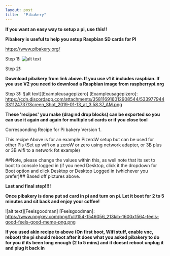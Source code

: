 ```yaml
---
layout: post
title:  "Pibakery"
---
```


**If you want an easy way to setup a pi, use this!!**

**Pibakery is useful to help you setup Raspbian SD cards for PI**

https://www.pibakery.org/


Step 1!: 
![alt text][DeleteVolumes]

[DeleteVolumes]: https://cdn.discordapp.com/attachments/208628299012898816/580754452399652897/unknown.png
Step  2!:

**Download pibakery from  link above. If you use v1 it includes  raspbian. If you use V2 you need to download a Raspbian image  from raspberrypi.org**

Step 3!: 
![alt text][Exampleusagepizero]
[Exampleusagepizero]: https://cdn.discordapp.com/attachments/358116916012908544/533977944331124737/Screen_Shot_2019-01-13_at_3.58.37_AM.png

**These 'recipes' you make (drag nd drop blocks) can be exported so you can use it again and again for multiple sd cards or if you close tool**

Corresponding Recipe for Pi bakery Version 1. 

This recipe Above is for an example PizeroW setup but can be used for other Pis (Set up wifi on a zeroW or zero using network adapter, or 3B plus or 3B wifi to a network fot example) 

##Note, please change the values within this, as well note that its set to boot to console logged in (if you need Desktop, click it the dropdown for Boot option and click Desktop or Desktop Logged in (whichever you prefer)## Based off pictures above.

**Last and final step!!!!**

**Once pibakery is done put sd card in pi and turn on pi.
Let it boot for 2 to 5 minutes and sit back  and enjoy your coffee!**

![alt text][Feelsgoodman]
[Feelsgoodman]: https://www.pngkey.com/png/full/154-1546056_213kib-1600x1564-feels-good-feels-good-meme-png.png

**If you used akin recipe to above (On first boot, Wifi stuff, enable vnc, reboot) the pi should reboot  after it does  what you  asked pibakery to do for you**
**if its been long enough  (2 to 5 mins) and it doesnt reboot unplug it and plug it back in**

